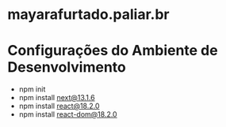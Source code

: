 # mayarafurtado.paliar.br

# Configurações do Ambiente de Desenvolvimento

- npm init
- npm install next@13.1.6
- npm install react@18.2.0
- npm install react-dom@18.2.0
